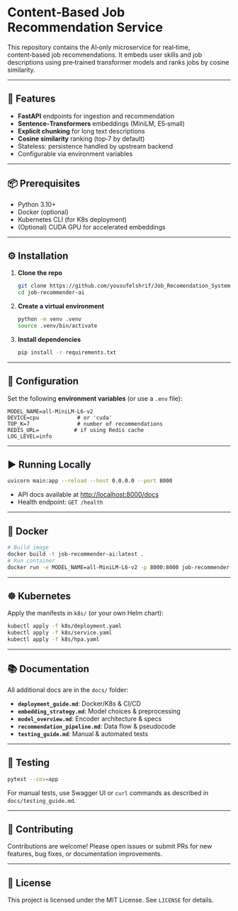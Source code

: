 # Content‑Based Job Recommendation Service

This repository contains the AI‑only microservice for real‑time, content‑based job recommendations. It embeds user skills and job descriptions using pre‑trained transformer models and ranks jobs by cosine similarity.

---

## 🚀 Features

* **FastAPI** endpoints for ingestion and recommendation
* **Sentence‑Transformers** embeddings (MiniLM, E5‑small)
* **Explicit chunking** for long text descriptions
* **Cosine similarity** ranking (top‑7 by default)
* Stateless: persistence handled by upstream backend
* Configurable via environment variables

---

## 📦 Prerequisites

* Python 3.10+
* Docker (optional)
* Kubernetes CLI (for K8s deployment)
* (Optional) CUDA GPU for accelerated embeddings

---

## ⚙️ Installation

1. **Clone the repo**

   ```bash
   git clone https://github.com/yousufelshrif/Job_Recomendation_System
   cd job-recommender-ai
   ```

2. **Create a virtual environment**

   ```bash
   python -m venv .venv
   source .venv/bin/activate
   ```

3. **Install dependencies**

   ```bash
   pip install -r requirements.txt
   ```

---

## 📝 Configuration

Set the following **environment variables** (or use a `.env` file):

```dotenv
MODEL_NAME=all-MiniLM-L6-v2
DEVICE=cpu            # or 'cuda'
TOP_K=7               # number of recommendations
REDIS_URL=           # if using Redis cache
LOG_LEVEL=info
```

---

## ▶️ Running Locally

```bash
uvicorn main:app --reload --host 0.0.0.0 --port 8000
```

* API docs available at [http://localhost:8000/docs](http://localhost:8000/docs)
* Health endpoint: `GET /health`

---

## 🐳 Docker

```bash
# Build image
docker build -t job-recommender-ai:latest .
# Run container
docker run -e MODEL_NAME=all-MiniLM-L6-v2 -p 8000:8000 job-recommender-ai:latest
```

---

## ☸️ Kubernetes

Apply the manifests in `k8s/` (or your own Helm chart):

```bash
kubectl apply -f k8s/deployment.yaml
kubectl apply -f k8s/service.yaml
kubectl apply -f k8s/hpa.yaml
```

---

## 📚 Documentation

All additional docs are in the `docs/` folder:

* **`deployment_guide.md`**: Docker/K8s & CI/CD
* **`embedding_strategy.md`**: Model choices & preprocessing
* **`model_overview.md`**: Encoder architecture & specs
* **`recommendation_pipeline.md`**: Data flow & pseudocode
* **`testing_guide.md`**: Manual & automated tests

---

## 🧪 Testing

```bash
pytest --cov=app
```

For manual tests, use Swagger UI or `curl` commands as described in `docs/testing_guide.md`.

---

## 🤝 Contributing

Contributions are welcome! Please open issues or submit PRs for new features, bug fixes, or documentation improvements.

---

## 📄 License

This project is licensed under the MIT License. See `LICENSE` for details.
